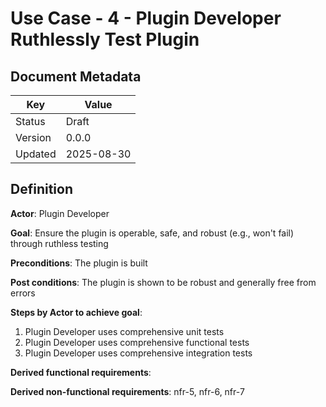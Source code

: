 # Use Case - 4 - Plugin Developer Ruthlessly Test Plugin

## Document Metadata

| Key     | Value      |
|---------|------------|
| Status  | Draft      |
| Version | 0.0.0      |
| Updated | 2025-08-30 |

## Definition

**Actor**: Plugin Developer

**Goal**: Ensure the plugin is operable, safe, and robust (e.g., won't fail) through ruthless testing

**Preconditions**: The plugin is built

**Post conditions**: The plugin is shown to be robust and generally free from errors

**Steps by Actor to achieve goal**:
1. Plugin Developer uses comprehensive unit tests
1. Plugin Developer uses comprehensive functional tests
1. Plugin Developer uses comprehensive integration tests

**Derived functional requirements**:

**Derived non-functional requirements**: nfr-5, nfr-6, nfr-7
